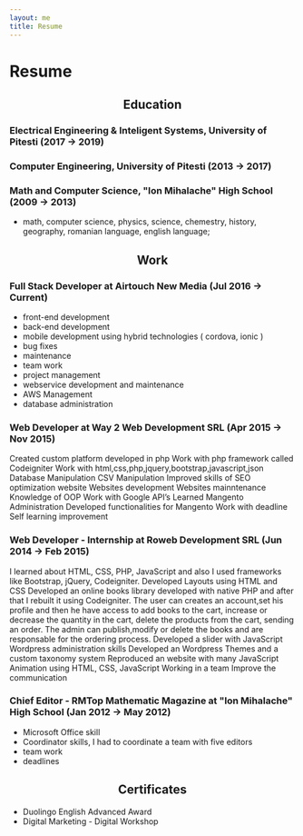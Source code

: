 ```yaml
---
layout: me
title: Resume
---
```


# Resume

## <center><i class="fas fa-university"></i> Education</center>

### <i class="fas fa-graduation-cap"></i> Electrical Engineering & Inteligent Systems, University of Pitesti (2017 → 2019)

### <i class="fas fa-graduation-cap"></i> Computer Engineering, University of Pitesti (2013 → 2017)

### <i class="fas fa-graduation-cap"></i> Math and Computer Science, "Ion Mihalache" High School (2009 → 2013)
- math, computer science, physics, science, chemestry, history, geography, romanian language, english language;

## <center><i class="fas fa-code"></i> Work</center>


### <i class="fas fa-terminal"></i> Full Stack Developer at Airtouch New Media (Jul 2016 → Current)

- front-end development
- back-end development
- mobile development using hybrid technologies ( cordova, ionic )
- bug fixes
- maintenance
- team work
- project management 
- webservice development and maintenance 
- AWS Management
- database administration

### <i class="fas fa-terminal"></i> Web Developer at Way 2 Web Development SRL (Apr 2015 → Nov 2015)
Created custom platform developed in php Work with php framework called Codeigniter Work with html,css,php,jquery,bootstrap,javascript,json Database Manipulation CSV Manipulation Improved skills of SEO optimization website Websites development Websites mainntenance Knowledge of OOP Work with Google API’s Learned Mangento Administration Developed functionalities for Mangento Work with deadline Self learning improvement

### <i class="fas fa-terminal"></i> Web Developer - Internship at Roweb Development SRL (Jun 2014 → Feb 2015)

I learned about HTML, CSS, PHP, JavaScript and also I used frameworks like Bootstrap, jQuery, Codeigniter. Developed Layouts using HTML and CSS Developed an online books library developed with native PHP and after that I rebuilt it using Codeigniter. The user can creates an account,set his profile and then he have access to add books to the cart, increase or decrease the quantity in the cart, delete the products from the cart, sending an order. The admin can publish,modify or delete the books and are responsable for the ordering process. Developed a slider with JavaScript Wordpress administration skills Developed an Wordpress Themes and a custom taxonomy system Reproduced an website with many JavaScript Animation using HTML, CSS, JavaScript Working in a team Improve the communication

### <i class="fas fa-book"></i> Chief Editor - RMTop Mathematic Magazine at "Ion Mihalache" High School (Jan 2012 → May 2012)

- Microsoft Office skill
- Coordinator skills, I had to coordinate a team with five editors
- team work
- deadlines

## <center><i class="fas fa-certificate"></i> Certificates</center>

- Duolingo English Advanced Award
- Digital Marketing - Digital Workshop

